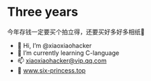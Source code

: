 # Three years
今年存钱一定要买个拍立得，还要买好多好多相纸📸
- 👋 Hi, I’m @xiaoxiaohacker
- 🌱 I’m currently learning C-language
- 📫 xiaoxiaohacker@vip.qq.com
- 📕 www.six-princess.top
